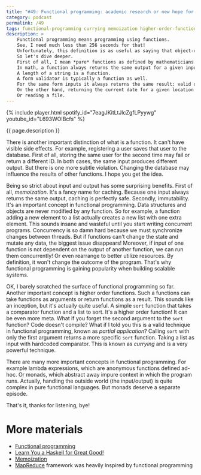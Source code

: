 ```yaml
---
title: "#49: Functional programming: academic research or new hope for the industry?"
category: podcast
permalink: /49
tags: functional-programming currying memoization higher-order-function monad lambda-expression map-reduce immutability
description: >
    Functional programming means programming using functions.
    See, I need much less than 256 seconds for that!
    Unfortunately, this definition is as useful as saying that object-oriented programming means programming with objects.
    So let's dive deeper.
    First of all, I mean *pure* functions as defined by mathematicians.
    In math, a function always returns the same output for a given input.
    A length of a string is a function.
    A form validator is typically a function as well.
    For the same form inputs it always returns the same result: valid or invalid.
    On the other hand, returning the current date for a given location is not a function.
    Or reading a file.
---
```


{% include player.html spotify_id="7eagJKitLtJlcZgfLPyywg" youtube_id="L693WOIBcfs" %}

{{ page.description }}

There is another important distinction of what is a function.
It can't have visible side effects.
For example, registering a user saves that user to the database.
First of all, storing the same user for the second time may fail or return a different ID.
In both cases, the same input produces different output.
But there is one more subtle violation.
Changing the database may influence the results of other functions.
I hope you get the idea.

Being so strict about input and output has some surprising benefits.
First of all, _memoization_.
It's a fancy name for caching.
Because one input always returns the same output, caching is perfectly safe.
Secondly, immutability.
It's an important concept in functional programming.
Data structures and objects are never modified by any function.
So for example, a function adding a new element to a list actually creates a new list with one extra element.
This sounds insane and wasteful until you start writing concurrent programs.
Concurrency is so damn hard because we must synchronize changes between threads.
But if functions can't change the state and mutate any data, the biggest issue disappears!
Moreover, if input of one function is not dependent on the output of another function, we can run them concurrently!
Or even rearrange to better utilize resources.
By definition, it won't change the outcome of the program.
That's why functional programming is gaining popularity when building scalable systems.

OK, I barely scratched the surface of functional programming so far.
Another important concept is higher order functions.
Such a functions can take functions as arguments or return functions as a result.
This sounds like an inception, but it's actually quite useful.
A simple `sort` function that takes a comparator function and a list to sort.
It's a higher order function!
It can be even more meta.
What if you forget the second argument to the `sort` function?
Code doesn't compile?
What if I told you this is a valid technique in functional programming, known as _partial application_?
Calling `sort` with only the first argument returns a more specific `sort` function.
Taking a list as input with hardcoded comparator.
This is known as _currying_ and is a very powerful technique.

There are many more important concepts in functional programming.
For example lambda expressions, which are anonymous functions defined ad-hoc.
Or monads, which abstract away impure context in which the program runs.
Actually, handling the outside world (the input/output) is quite complex in pure functional languages.
But monads deserve a separate episode.

That's it, thanks for listening, bye!

# More materials

* [Functional programming](https://en.wikipedia.org/wiki/Functional_programming)
* [Learn You a Haskell for Great Good!](http://learnyouahaskell.com/chapters)
* [Memoization](https://en.wikipedia.org/wiki/Memoization)
* [MapReduce](/11) framework was heavily inspired by functional programming
